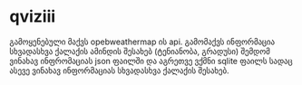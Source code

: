 # qviziii
გამოყენებული მაქვს opebweathermap ის api. გამომაქვს ინფორმაცია 
სხვადასხვა ქალაქის ამინდის შესახებ (ტენიანობა, გრადუსი) შემდომ ვინახავ ინფრომაციას json ფაილში 
და აგრეთვე ვქმნი sqlite ფაილს სადაც ასევე ვინახავ ინფორმაციას სხვადასხვა ქალაქის შესახებ.
